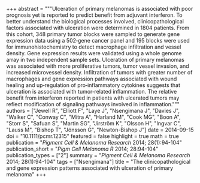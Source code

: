 +++
abstract = """Ulceration of primary melanomas is associated with poor prognosis yet is reported to predict benefit from adjuvant interferon. To better understand the biological processes involved, clinicopathological factors associated with ulceration were determined in 1804 patients. From this cohort, 348 primary tumor blocks were sampled to generate gene expression data using a 502‐gene cancer panel and 195 blocks were used for immunohistochemistry to detect macrophage infiltration and vessel density. Gene expression results were validated using a whole genome array in two independent sample sets. Ulceration of primary melanomas was associated with more proliferative tumors, tumor vessel invasion, and increased microvessel density. Infiltration of tumors with greater number of macrophages and gene expression pathways associated with wound healing and up‐regulation of pro‐inflammatory cytokines suggests that ulceration is associated with tumor‐related inflammation. The relative benefit from interferon reported in patients with ulcerated tumors may reflect modification of signaling pathways involved in inflammation."""
authors = ["Jewell R", "Elliott F", "Laye J", "Nsengimana J", "Davies J", "Walker C", "Conway C", "Mitra A", "Harland M", "Cook MG", "Boon A", "Storr S", "Safuan S", "Martin SG", "Jirström K", "Olsson H", "Ingvar C", "Lauss M", "Bishop T", "Jönsson G", "Newton-Bishop J"]
date = 2014-09-15
doi = "10.1111/pcmr.12315"
featured = false
highlight = true
math = true
publication = "*Pigment Cell & Melanoma Research* 2014; 28(1):94-104"
publication_short = "*Pigm Cell Melanoma R* 2014; 28:94-104"
publication_types = ["2"]
summary = "*Pigment Cell & Melanoma Research* 2014; 28(1):94-104"
tags = ["Nsengimana"]
title = "The clinicopathological and gene expression patterns associated with ulceration of primary melanoma"
+++
